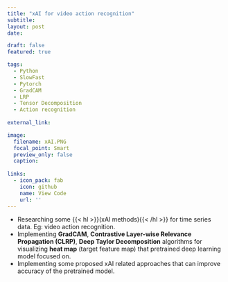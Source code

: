 ```yaml
---
title: "xAI for video action recognition"
subtitle: 
layout: post
date:

draft: false
featured: true

tags:
  - Python
  - SlowFast
  - Pytorch
  - GradCAM
  - LRP
  - Tensor Decomposition
  - Action recognition
  
external_link: 

image:
  filename: xAI.PNG
  focal_point: Smart
  preview_only: false
  caption: 
 
links:
  - icon_pack: fab
    icon: github
    name: View Code 
    url: ''
---
```


* Researching some {{< hl >}}(xAI methods){{< /hl >}} for time series data. Eg: video action recognition.
* Implementing **GradCAM**, **Contrastive Layer-wise Relevance Propagation (CLRP)**, **Deep Taylor Decomposition** algorithms for visualizing **heat map** (target feature map) that pretrained deep learning model focused on.
* Implementing some proposed xAI related approaches that can improve accuracy of the pretrained model.

